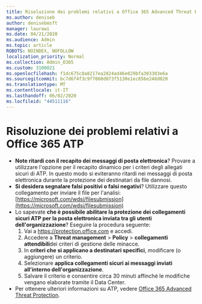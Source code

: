 ```yaml
---
title: Risoluzione dei problemi relativi a Office 365 Advanced Threat Protection (ATP)
ms.author: deniseb
author: denisebmsft
manager: laurawi
ms.date: 04/21/2020
ms.audience: Admin
ms.topic: article
ROBOTS: NOINDEX, NOFOLLOW
localization_priority: Normal
ms.collection: Admin_O365
ms.custom: 3100021
ms.openlocfilehash: f1dc675c8a8217ea2824ad46e029bfa303303e6a
ms.sourcegitcommit: bc7d6f4f3c9f7060d073f5130e1ec856e248d020
ms.translationtype: MT
ms.contentlocale: it-IT
ms.lasthandoff: 06/02/2020
ms.locfileid: "44511116"
---
```

# <a name="troubleshoot-issues-with-office-365-atp"></a>Risoluzione dei problemi relativi a Office 365 ATP

- **Note ritardi con il recapito dei messaggi di posta elettronica**? Provare a utilizzare l'opzione per il recapito dinamico per i criteri degli allegati sicuri di ATP. In questo modo si eviteranno ritardi nei messaggi di posta elettronica durante la protezione dei destinatari da file dannosi.
- **Si desidera segnalare falsi positivi o falsi negativi**? Utilizzare questo collegamento per inviare il file per l'analisi:[https://microsoft.com/wdsi/filesubmission](https://microsoft.com/wdsi/filesubmission)
- Lo sapevate **che è possibile abilitare la protezione dei collegamenti sicuri ATP per la posta elettronica inviata tra gli utenti dell'organizzazione**? Eseguire la procedura seguente:
    1. Vai a https://protection.office.com e accedi.
    2. Accedere a **Threat management**  >  **Policy**  >  **collegamenti attendibili**dei criteri di gestione delle minacce.
    3. In **criteri che si applicano a destinatari specifici**, modificare (o aggiungere) un criterio.
    4. Selezionare **applica collegamenti sicuri ai messaggi inviati all'interno dell'organizzazione**.
    5. Salvare il criterio e consentire circa 30 minuti affinché le modifiche vengano elaborate tramite il Data Center.
- Per ottenere ulteriori informazioni su ATP, vedere [Office 365 Advanced Threat Protection](https://docs.microsoft.com/microsoft-365/security/office-365-security/office-365-atp).